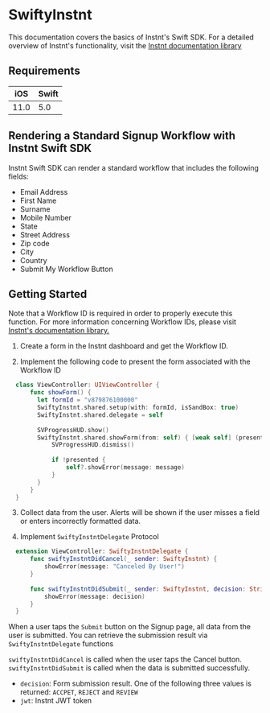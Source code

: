 # SwiftyInstnt
This documentation covers the basics of Instnt's Swift SDK. For a detailed overview of Instnt's functionality, visit the [Instnt documentation library](https://support.instnt.org/hc/en-us/articles/360055345112-Integration-Overview)

## Requirements

| iOS  | Swift |
|------|-------|
| 11.0 |  5.0  |

## Rendering a Standard Signup Workflow with Instnt Swift SDK

Instnt Swift SDK can render a standard workflow that includes the following fields:
* Email Address
* First Name
* Surname
* Mobile Number
* State
* Street Address
* Zip code
* City
* Country
* Submit My Workflow Button

## Getting Started

Note that a Workflow ID is required in order to properly execute this function. For more information concerning Workflow IDs, please visit
[Instnt's documentation library.](https://support.instnt.org/hc/en-us/articles/360055345112-Integration-Overview)

1. Create a form in the Instnt dashboard and get the Workflow ID.

2. Implement the following code to present the form associated with the Workflow ID
```swift
  class ViewController: UIViewController {
      func showForm() {
        let formId = "v879876100000"
        SwiftyInstnt.shared.setup(with: formId, isSandBox: true)
        SwiftyInstnt.shared.delegate = self
        
        SVProgressHUD.show()
        SwiftyInstnt.shared.showForm(from: self) { [weak self] (presented, message) in
            SVProgressHUD.dismiss()
            
            if !presented {
                self?.showError(message: message)
            }
        }
      }
  }
```

3. Collect data from the user. Alerts will be shown if the user misses a field or enters incorrectly formatted data.

4. Implement `SwiftyInstntDelegate` Protocol

```swift
  extension ViewController: SwiftyInstntDelegate {
      func swiftyInstntDidCancel(_ sender: SwiftyInstnt) {
          showError(message: "Canceled By User!")
      }
      
      func swiftyInstntDidSubmit(_ sender: SwiftyInstnt, decision: String, jwt: String) {
          showError(message: decision)
      }
  }
```

When a user taps the `Submit` button on the Signup page, all data from the user is submitted. You can retrieve the submission result via `SwiftyInstntDelegate` functions

`swiftyInstntDidCancel` is called when the user taps the Cancel button.
`swiftyInstntDidSubmit` is called when the data is submitted successfully.
  - `decision`: Form submission result. One of the following three values is returned: `ACCPET`, `REJECT` and `REVIEW`
  - `jwt`: Instnt JWT token
